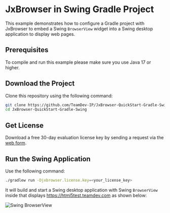 # JxBrowser in Swing Gradle Project

This example demonstrates how to configure a Gradle project with JxBrowser to embed a Swing `BrowserView` widget into a Swing desktop application to display web pages.

## Prerequisites

To compile and run this example please make sure you use Java 17 or higher.

## Download the Project

Clone this repository using the following command:

 ```bash
git clone https://github.com/TeamDev-IP/JxBrowser-QuickStart-Gradle-Swing.git
cd JxBrowser-QuickStart-Gradle-Swing
 ```

## Get License

Download a free 30-day evaluation license key by sending a request via the [web form](https://www.teamdev.com/jxbrowser#evaluate).

## Run the Swing Application

Use the following command:

```bash
./gradlew run -Djxbrowser.license.key=<your_license_key>
```

It will build and start a Swing desktop application with Swing `BrowserView` inside that displays https://html5test.teamdev.com as shown below:

![Swing BrowserView](https://jxbrowser-support.teamdev.com/img/articles/awt-swing-view.png)
